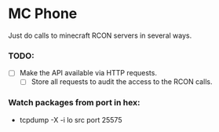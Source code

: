 # MC Phone
Just do calls to minecraft RCON servers in several ways.


### TODO:
- [ ] Make the API available via HTTP requests.
  - [ ] Store all requests to audit the access to the RCON calls.

### Watch packages from port in hex:
- tcpdump -X -i lo src port 25575
